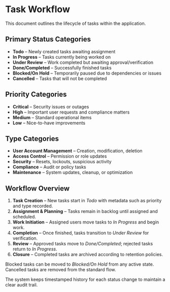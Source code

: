 # Task Workflow

This document outlines the lifecycle of tasks within the application.

## Primary Status Categories
- **Todo** – Newly created tasks awaiting assignment
- **In Progress** – Tasks currently being worked on
- **Under Review** – Work completed but awaiting approval/verification
- **Done/Completed** – Successfully finished tasks
- **Blocked/On Hold** – Temporarily paused due to dependencies or issues
- **Cancelled** – Tasks that will not be completed

## Priority Categories
- **Critical** – Security issues or outages
- **High** – Important user requests and compliance matters
- **Medium** – Standard operational items
- **Low** – Nice-to-have improvements

## Type Categories
- **User Account Management** – Creation, modification, deletion
- **Access Control** – Permission or role updates
- **Security** – Resets, lockouts, suspicious activity
- **Compliance** – Audit or policy tasks
- **Maintenance** – System updates, cleanup, or optimization

## Workflow Overview
1. **Task Creation** – New tasks start in *Todo* with metadata such as priority and type recorded.
2. **Assignment & Planning** – Tasks remain in backlog until assigned and scheduled.
3. **Work Initiation** – Assigned users move tasks to *In Progress* and begin work.
4. **Completion** – Once finished, tasks transition to *Under Review* for verification.
5. **Review** – Approved tasks move to *Done/Completed*; rejected tasks return to *In Progress*.
6. **Closure** – Completed tasks are archived according to retention policies.

Blocked tasks can be moved to *Blocked/On Hold* from any active state. Cancelled tasks are removed from the standard flow.

The system keeps timestamped history for each status change to maintain a clear audit trail.
